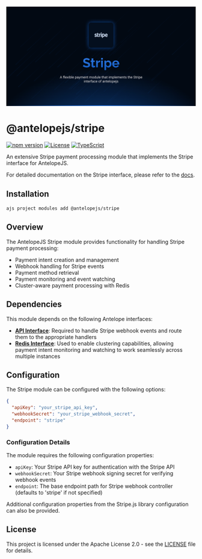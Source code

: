 ![Stripe](.github/social-card.png)

# @antelopejs/stripe

[![npm version](https://img.shields.io/npm/v/@antelopejs/stripe.svg)](https://www.npmjs.com/package/@antelopejs/stripe)
[![License](https://img.shields.io/badge/license-Apache--2.0-blue.svg)](https://opensource.org/licenses/Apache-2.0)
[![TypeScript](https://img.shields.io/badge/TypeScript-5.0-blue)](https://www.typescriptlang.org/)

An extensive Stripe payment processing module that implements the Stripe interface for AntelopeJS.

For detailed documentation on the Stripe interface, please refer to the [docs](https://github.com/AntelopeJS/interface-stripe).

## Installation

```bash
ajs project modules add @antelopejs/stripe
```

## Overview

The AntelopeJS Stripe module provides functionality for handling Stripe payment processing:

- Payment intent creation and management
- Webhook handling for Stripe events
- Payment method retrieval
- Payment monitoring and event watching
- Cluster-aware payment processing with Redis

## Dependencies

This module depends on the following Antelope interfaces:

- [**API Interface**](https://github.com/AntelopeJS/interface-api): Required to handle Stripe webhook events and route them to the appropriate handlers
- [**Redis Interface**](https://github.com/AntelopeJS/interface-redis): Used to enable clustering capabilities, allowing payment intent monitoring and watching to work seamlessly across multiple instances

## Configuration

The Stripe module can be configured with the following options:

```json
{
  "apiKey": "your_stripe_api_key",
  "webhookSecret": "your_stripe_webhook_secret",
  "endpoint": "stripe"
}
```

### Configuration Details

The module requires the following configuration properties:

- `apiKey`: Your Stripe API key for authentication with the Stripe API
- `webhookSecret`: Your Stripe webhook signing secret for verifying webhook events
- `endpoint`: The base endpoint path for Stripe webhook controller (defaults to 'stripe' if not specified)

Additional configuration properties from the Stripe.js library configuration can also be provided.

## License

This project is licensed under the Apache License 2.0 - see the [LICENSE](LICENSE) file for details.
